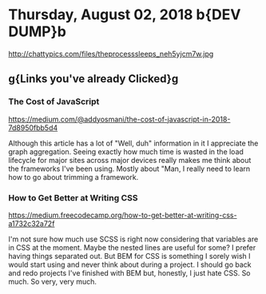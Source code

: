 # Thursday, August 02, 2018 b{DEV DUMP}b

<http://chattypics.com/files/theprocesssleeps_neh5yjcm7w.jpg>

## g{Links you've already Clicked}g

### The Cost of JavaScript

<https://medium.com/@addyosmani/the-cost-of-javascript-in-2018-7d8950fbb5d4>

Although this article has a lot of "Well, duh" information in it I appreciate the graph aggregation. Seeing exactly how much time is wasted in the load lifecycle for major sites across major devices really makes me think about the frameworks I've been using. Mostly about "Man, I really need to learn how to go about trimming a framework.

### How to Get Better at Writing CSS

<https://medium.freecodecamp.org/how-to-get-better-at-writing-css-a1732c32a72f>

I'm not sure how much use SCSS is right now considering that variables are in CSS at the moment. Maybe the nested lines are useful for some? I prefer having things separated out. But BEM for CSS is something I sorely wish I would start using and never think about during a project. I should go back and redo projects I've finished with BEM but, honestly, I just hate CSS. So much. So very, very much.